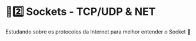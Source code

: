 # :sunrise::two: Sockets - TCP/UDP & NET

Estudando sobre os protocolos da Internet para melhor entender o Socket :school:
